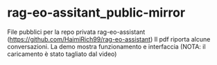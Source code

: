 # rag-eo-assitant_public-mirror
File pubblici per la repo privata rag-eo-assistant (https://github.com/HaimiRich99/rag-eo-assistant)
Il pdf riporta alcune conversazioni. La demo mostra funzionamento e interfaccia (NOTA: il caricamento è stato tagliato dal video)

